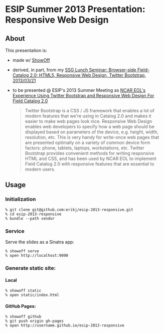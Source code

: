 # ESIP Summer 2013 Presentation: Responsive Web Design

## About

This presentation is:

- made w/ [ShowOff](https://github.com/schacon/showoff)
- derived, in part, from my [SSG Lunch Seminar: Browser-side Field-Catalog 2.0: HTML5, Responsive Web Design, Twitter Bootstrap, 2013/03/21](https://github.com/erikj/ssg-lunch-seminar)

- to be presented @ ESIP's 2013 Summer Meeting as [NCAR EOL's Experience Using Twitter Bootstrap and Responsive Web Design For Field Catalog 2.0](http://commons.esipfed.org/node/1522)

   > Twitter Bootstrap is a CSS / JS framework that enables a lot of modern features that we're using in Catalog 2.0 and makes it easier to make web pages look nice. Responsive Web Design enables web developers to specify how a web page should be displayed based on parameters of the device, e.g. height, width, resolution, etc. This is very handy for write-once web pages that are presented optimally on a variety of common device form factors: phone, tablets, laptops, workstations, etc. Twitter Bootstrap provides convenient methods for writing responsive HTML and CSS, and has been used by NCAR EOL to implement Field Catalog 2.0 with responsive features that are essential to modern users.

## Usage

### Initialization

    % git clone git@github.com:erikj/esip-2013-responsive.git
    % cd esip-2013-responsive
    % bundle --path vendor

### Service

Serve the slides as a Sinatra app:

    % showoff serve
    % open http://localhost:9090

### Generate static site:

#### Local

    % showoff static
    % open static/index.html

#### GitHub Pages:

    % showoff github
    % git push origin gh-pages
    % open http://username.github.io/esip-2013-responsive

